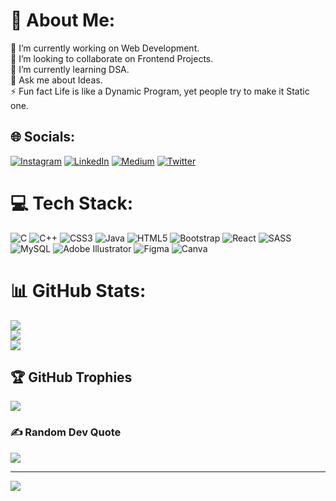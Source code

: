 # 💫 About Me:
🔭 I’m currently working on Web Development.<br>👯 I’m looking to collaborate on Frontend Projects.<br>🌱 I’m currently learning DSA.<br>💬 Ask me about Ideas.<br>⚡ Fun fact Life is like a Dynamic Program, yet people try to make it Static one.


## 🌐 Socials:
[![Instagram](https://img.shields.io/badge/Instagram-%23E4405F.svg?logo=Instagram&logoColor=white)](https://instagram.com/https://www.instagram.com/priyanshiagrawal1282/) [![LinkedIn](https://img.shields.io/badge/LinkedIn-%230077B5.svg?logo=linkedin&logoColor=white)](https://linkedin.com/in/linkedin.com/in/priyanshi-agrawal-88b6341bb) [![Medium](https://img.shields.io/badge/Medium-12100E?logo=medium&logoColor=white)](https://medium.com/@https://medium.com/@priyanshiagrawal1282) [![Twitter](https://img.shields.io/badge/Twitter-%231DA1F2.svg?logo=Twitter&logoColor=white)](https://twitter.com/https://twitter.com/priyanshi1282) 

# 💻 Tech Stack:
![C](https://img.shields.io/badge/c-%2300599C.svg?style=for-the-badge&logo=c&logoColor=white) ![C++](https://img.shields.io/badge/c++-%2300599C.svg?style=for-the-badge&logo=c%2B%2B&logoColor=white) ![CSS3](https://img.shields.io/badge/css3-%231572B6.svg?style=for-the-badge&logo=css3&logoColor=white) ![Java](https://img.shields.io/badge/java-%23ED8B00.svg?style=for-the-badge&logo=java&logoColor=white) ![HTML5](https://img.shields.io/badge/html5-%23E34F26.svg?style=for-the-badge&logo=html5&logoColor=white) ![Bootstrap](https://img.shields.io/badge/bootstrap-%23563D7C.svg?style=for-the-badge&logo=bootstrap&logoColor=white) ![React](https://img.shields.io/badge/react-%2320232a.svg?style=for-the-badge&logo=react&logoColor=%2361DAFB) ![SASS](https://img.shields.io/badge/SASS-hotpink.svg?style=for-the-badge&logo=SASS&logoColor=white) ![MySQL](https://img.shields.io/badge/mysql-%2300f.svg?style=for-the-badge&logo=mysql&logoColor=white) ![Adobe Illustrator](https://img.shields.io/badge/adobeillustrator-%23FF9A00.svg?style=for-the-badge&logo=adobeillustrator&logoColor=white) 	![Figma](https://img.shields.io/badge/figma-%23F24E1E.svg?style=for-the-badge&logo=figma&logoColor=white) ![Canva](https://img.shields.io/badge/Canva-%2300C4CC.svg?style=for-the-badge&logo=Canva&logoColor=white)
# 📊 GitHub Stats:
![](https://github-readme-stats.vercel.app/api?username=priyanshi1282&theme=react&hide_border=false&include_all_commits=true&count_private=true)<br/>
![](https://github-readme-streak-stats.herokuapp.com/?user=priyanshi1282&theme=react&hide_border=false)<br/>
![](https://github-readme-stats.vercel.app/api/top-langs/?username=priyanshi1282&theme=react&hide_border=false&include_all_commits=true&count_private=true&layout=compact)

## 🏆 GitHub Trophies
![](https://github-profile-trophy.vercel.app/?username=priyanshi1282&theme=juicyfresh&no-frame=false&no-bg=false&margin-w=4)

### ✍️ Random Dev Quote
![](https://quotes-github-readme.vercel.app/api?type=horizontal&theme=tokyonight)

---
[![](https://visitcount.itsvg.in/api?id=priyanshi1282&icon=5&color=1)](https://visitcount.itsvg.in)
